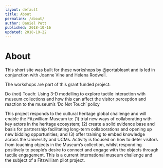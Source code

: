 ```yaml
---
layout: default
title: About
permalink: /about/
author: Daniel Pett
published: 2018-10-16
updated: 2018-10-22
---
```


# About

This short site was built for these workshops by @portableant and is led in conjunction with Joanne Vine and Helena Rodwell. 

The workshops are part of this grant funded project:

Do (not) Touch: Using 3-D modelling to explore tactile interaction with museum collections and how this can affect the visitor perception and reaction to the museum’s ‘Do Not Touch’ policy

This project responds to the cultural heritage global challenge and will enable the Fitzwilliam Museum to: (1) trial new ways of collaborating with key actors in the heritage ecosystem; (2) create a solid evidence base and basis for partnership facilitating long-term collaborations and opening up new bidding opportunities; and (3) offer training to embed knowledge across the University and UCMs. Activity is focused on how to deter visitors from touching objects in the Museum’s collection, whilst responding positively to people’s desire to connect and engage with the objects through tactile engagement. This is a current international museum challenge and the subject of a Fitzwilliam pilot project.
